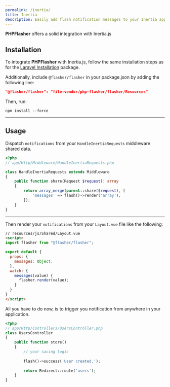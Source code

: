 ```yaml
---
permalink: /inertia/
title: Inertia
description: Easily add flash notification messages to your Inertia application with PHPFlasher. Follow our step-by-step guide to install and use the library in your project, and start engaging and informing your users with powerful flash messages.
---
```


<strong><span class="text-indigo-900">PHP<span class="text-indigo-500">Flasher</span></span></strong> offers a solid integration with Inertia.js

## <i class="fa-duotone fa-list-radio"></i> Installation

To integrate <strong><span class="text-indigo-900">PHP<span class="text-indigo-500">Flasher</span></span></strong> with Inertia.js, follow the same installation steps as for the [Laravel Installation](/laravel) package.

Additionally, include `@flasher/flasher` in your package.json by adding the following line:

```json
"@flasher/flasher": "file:vendor/php-flasher/flasher/Resources"
```

Then, run:

```shell
npm install --force
```

---

## <i class="fa-duotone fa-list-radio"></i> Usage

Dispatch `notifications` from your `HandleInertiaRequests` middleware shared data.

```php
<?php
// app/Http/Middleware/HandleInertiaRequests.php

class HandleInertiaRequests extends Middleware
{
    public function share(Request $request): array
    {
        return array_merge(parent::share($request), [
            'messages' => flash()->render('array'),
        ]);
    }
}
```

---

Then render your `notifications` from your `Layout.vue` file like the following:

```html
// resources/js/Shared/Layout.vue
<script>
import flasher from "@flasher/flasher";

export default {
  props: {
    messages: Object,
  },
  watch: {
    messages(value) {
      flasher.render(value);
    }
  }
}
</script>
```

All you have to do now, is to trigger you notification from anywhere in your application.

```php
<?php
// app/Http/Controllers/UsersController.php
class UsersController
{
    public function store()
    {
        // your saving logic
        
        flash()->success('User created.');
        
        return Redirect::route('users');
    }
}
```
